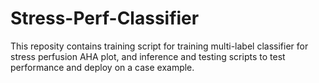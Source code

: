 # Stress-Perf-Classifier
This reposity contains training script for training multi-label classifier for stress perfusion AHA plot, and inference and testing scripts to test performance and deploy on a case example.

